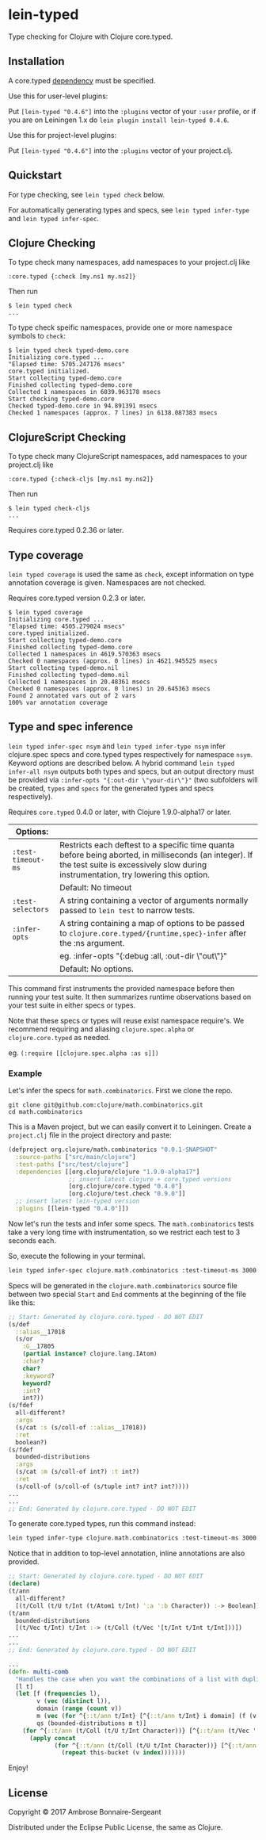 # lein-typed

Type checking for Clojure with Clojure core.typed.

## Installation

A core.typed [dependency](https://github.com/clojure/core.typed) must be specified.

Use this for user-level plugins:

Put `[lein-typed "0.4.6"]` into the `:plugins` vector of your
`:user` profile, or if you are on Leiningen 1.x do `lein plugin install
lein-typed 0.4.6`.

Use this for project-level plugins:

Put `[lein-typed "0.4.6"]` into the `:plugins` vector of your project.clj.

## Quickstart

For type checking, see `lein typed check` below. 

For automatically generating types and specs, see `lein typed infer-type`
and `lein typed infer-spec`.

## Clojure Checking

To type check many namespaces, add namespaces to your project.clj like

    :core.typed {:check [my.ns1 my.ns2]}

Then run

    $ lein typed check 
    ...

To type check speific namespaces, provide one or more namespace symbols to `check`:

    $ lein typed check typed-demo.core
    Initializing core.typed ...
    "Elapsed time: 5705.247176 msecs"
    core.typed initialized.
    Start collecting typed-demo.core
    Finished collecting typed-demo.core
    Collected 1 namespaces in 6039.963178 msecs
    Start checking typed-demo.core
    Checked typed-demo.core in 94.891391 msecs
    Checked 1 namespaces (approx. 7 lines) in 6138.087383 msecs

## ClojureScript Checking

To type check many ClojureScript namespaces, add namespaces to your project.clj like

    :core.typed {:check-cljs [my.ns1 my.ns2]}

Then run

    $ lein typed check-cljs
    ...

Requires core.typed 0.2.36 or later.

## Type coverage

`lein typed coverage` is used the same as `check`, except information on type annotation coverage
is given. Namespaces are not checked.

Requires core.typed version 0.2.3 or later.

    $ lein typed coverage
    Initializing core.typed ...
    "Elapsed time: 4505.279024 msecs"
    core.typed initialized.
    Start collecting typed-demo.core
    Finished collecting typed-demo.core
    Collected 1 namespaces in 4619.570363 msecs
    Checked 0 namespaces (approx. 0 lines) in 4621.945525 msecs
    Start collecting typed-demo.nil
    Finished collecting typed-demo.nil
    Collected 1 namespaces in 20.48361 msecs
    Checked 0 namespaces (approx. 0 lines) in 20.645363 msecs
    Found 2 annotated vars out of 2 vars
    100% var annotation coverage

## Type and spec inference

`lein typed infer-spec nsym` and `lein typed infer-type nsym` infer clojure.spec specs
and core.typed types respectively for namespace `nsym`. Keyword options are described below.
A hybrid command `lein typed infer-all nsym` outputs both types and specs, but 
an output directory must be provided via
`:infer-opts "{:out-dir \"your-dir\"}"` (two subfolders will be created, `types` and `specs`
for the generated types and specs respectively).


Requires `core.typed` 0.4.0 or later, with Clojure 1.9.0-alpha17 or later.

| Options:       | |
| --- | --- |
| `:test-timeout-ms` |  Restricts each deftest to a specific time quanta before being aborted, in milliseconds (an integer). If the test suite is excessively slow during instrumentation, try lowering this option. 
|                    |  Default: No timeout  |
| `:test-selectors` |  A string containing a vector of arguments normally passed to `lein test` to narrow tests. |
| `:infer-opts`     |  A string containing a map of options to be passed to `clojure.core.typed/{runtime,spec}-infer` after the :ns argument. 
|                   |  eg. :infer-opts "{:debug :all, :out-dir \\\"out\\\"}" |
|                   |  Default: No options. |

This command first instruments the provided namespace before then running your
test suite. It then summarizes runtime observations based on your test suite in
either specs or types.

Note that these specs or types will reuse exist namespace require's. We recommend
requiring and aliasing `clojure.spec.alpha` or `clojure.core.typed` as needed.

eg. `(:require [[clojure.spec.alpha :as s]])`

### Example

Let's infer the specs for `math.combinatorics`. First we clone the repo.

```
git clone git@github.com:clojure/math.combinatorics.git
cd math.combinatorics
```

This is a Maven project, but we can easily convert it to Leiningen. 
Create a `project.clj` file in the project directory and paste:

```clojure
(defproject org.clojure/math.combinatorics "0.0.1-SNAPSHOT"
  :source-paths ["src/main/clojure"]
  :test-paths ["src/test/clojure"]
  :dependencies [[org.clojure/clojure "1.9.0-alpha17"]
                 ;; insert latest clojure + core.typed versions
                 [org.clojure/core.typed "0.4.0"]
                 [org.clojure/test.check "0.9.0"]]
  ;; insert latest lein-typed version
  :plugins [[lein-typed "0.4.0"]])
```

Now let's run the tests and infer some specs. The `math.combinatorics`
tests take a very long time with instrumentation, so we restrict each test
to 3 seconds each. 

So, execute the following in your terminal.

```bash
lein typed infer-spec clojure.math.combinatorics :test-timeout-ms 3000
```

Specs will be generated in the `clojure.math.combinatorics` source file
between two special `Start` and `End` comments at the beginning of the
file like this:

```clojure
;; Start: Generated by clojure.core.typed - DO NOT EDIT
(s/def
  ::alias__17018
  (s/or
    :G__17805
    (partial instance? clojure.lang.IAtom)
    :char?
    char?
    :keyword?
    keyword?
    :int?
    int?))
(s/fdef
  all-different?
  :args
  (s/cat :s (s/coll-of ::alias__17018))
  :ret
  boolean?)
(s/fdef
  bounded-distributions
  :args
  (s/cat :m (s/coll-of int?) :t int?)
  :ret
  (s/coll-of (s/coll-of (s/tuple int? int? int?))))
...
...
;; End: Generated by clojure.core.typed - DO NOT EDIT
```

To generate core.typed types, run this command instead:

```bash
lein typed infer-type clojure.math.combinatorics :test-timeout-ms 3000
```

Notice that in addition to top-level annotation, inline annotations are
also provided.

```clojure
;; Start: Generated by clojure.core.typed - DO NOT EDIT
(declare)
(t/ann
  all-different?
  [(t/Coll (t/U t/Int (t/Atom1 t/Int) ':a ':b Character)) :-> Boolean])
(t/ann
  bounded-distributions
  [(t/Vec t/Int) t/Int :-> (t/Coll (t/Vec '[t/Int t/Int t/Int]))])
...
...
;; End: Generated by clojure.core.typed - DO NOT EDIT

...
(defn- multi-comb
  "Handles the case when you want the combinations of a list with duplicate items."
  [l t]
  (let [f (frequencies l),
        v (vec (distinct l)),
        domain (range (count v))
        m (vec (for ^{::t/ann t/Int} [^{::t/ann t/Int} i domain] (f (v i))))
        qs (bounded-distributions m t)]
    (for ^{::t/ann (t/Coll (t/U t/Int Character))} [^{::t/ann (t/Vec '[t/Int t/Int t/Int])} q qs]
      (apply concat
             (for ^{::t/ann (t/Coll (t/U t/Int Character))} [^{::t/ann '[t/Int t/Int t/Int]} [index this-bucket _] q]
               (repeat this-bucket (v index)))))))
```

Enjoy!

## License

Copyright © 2017 Ambrose Bonnaire-Sergeant

Distributed under the Eclipse Public License, the same as Clojure.
